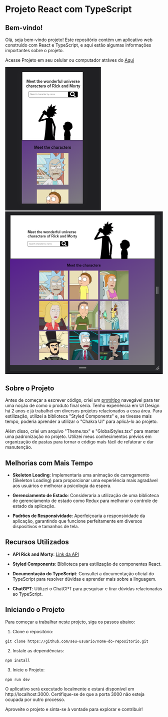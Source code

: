 # Projeto React com TypeScript

## Bem-vindo!

Olá, seja bem-vindo projeto! Este repositório contém um aplicativo web construído com React e TypeScript, e aqui estão algumas informações importantes sobre o projeto.

Acesse Projeto em seu celular ou computador atráves do [Aqui](https://teste-tecnico-adam-robo.vercel.app/)

![Imagem 1](./public/Imgs/Screenshot_34.png)
![Imagem 2](public/Imgs/Screenshot_35.png)

## Sobre o Projeto

Antes de começar a escrever código, criei um [protótipo](https://www.figma.com/file/Huro9TiYYw70Ksc3NZv29y/Adam-Robo?type=design&node-id=42%3A18&mode=design&t=mumX4L5YlNKlweM5-1) navegável para ter uma noção de como o produto final seria. Tenho experiência em UI Design há 2 anos e já trabalhei em diversos projetos relacionados a essa área. Para estilização, utilizei a biblioteca "Styled Components" e, se tivesse mais tempo, poderia aprender a utilizar o "Chakra UI" para aplicá-lo ao projeto.

Além disso, criei um arquivo "Theme.tsx" e "GlobalStyles.tsx" para manter uma padronização no projeto. Utilizei meus conhecimentos prévios em organização de pastas para tornar o código mais fácil de refatorar e dar manutenção.

## Melhorias com Mais Tempo

- **Skeleton Loading**: Implementaria uma animação de carregamento (Skeleton Loading) para proporcionar uma experiência mais agradável aos usuários e melhorar a psicologia da espera.

- **Gerenciamento de Estado**: Consideraria a utilização de uma biblioteca de gerenciamento de estado como Redux para melhorar o controle de estado da aplicação.

- **Padrões de Responsividade**: Aperfeiçoaria a responsividade da aplicação, garantindo que funcione perfeitamente em diversos dispositivos e tamanhos de tela.

## Recursos Utilizados

- **API Rick and Morty**: [Link da API](https://rickandmortyapi.com/)

- **Styled Components**: Biblioteca para estilização de componentes React.

- **Documentação do TypeScript**: Consultei a documentação oficial do TypeScript para resolver dúvidas e aprender mais sobre a linguagem.

- **ChatGPT**: Utilizei o ChatGPT para pesquisar e tirar dúvidas relacionadas ao TypeScript.

## Iniciando o Projeto

Para começar a trabalhar neste projeto, siga os passos abaixo:

1. Clone o repositório:

```
git clone https://github.com/seu-usuario/nome-do-repositorio.git
```

2. Instale as dependências:

```
npm install
```

3. Inicie o Projeto:

```
npm run dev
```

O aplicativo será executado localmente e estará disponível em http://localhost:3000. Certifique-se de que a porta 3000 não esteja ocupada por outro processo.

Aproveite o projeto e sinta-se à vontade para explorar e contribuir!
